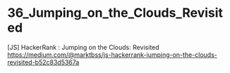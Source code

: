 # 36_Jumping_on_the_Clouds_Revisited
[JS] HackerRank : Jumping on the Clouds: Revisited
https://medium.com/@marktbss/js-hackerrank-jumping-on-the-clouds-revisited-b52c83d5367a
